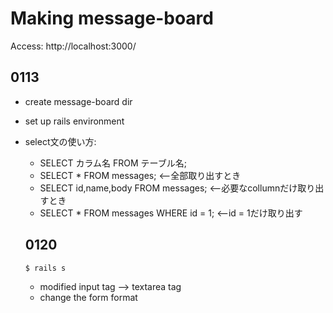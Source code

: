 # Making message-board
Access: http://localhost:3000/

## 0113
* create message-board dir
* set up rails environment
* select文の使い方: 
  * SELECT カラム名 FROM テーブル名;
  * SELECT * FROM messages; <--全部取り出すとき
  * SELECT id,name,body FROM messages; <--必要なcollumnだけ取り出すとき
  * SELECT * FROM messages WHERE id = 1; <--id = 1だけ取り出す
  
  ## 0120
  ```starting server:
  $ rails s
  ```
  * modified input tag --> textarea tag
  * change the form format
  

